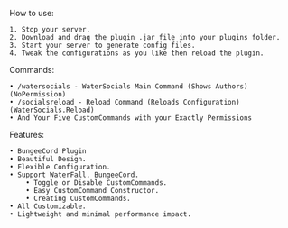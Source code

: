 How to use:

   	1. Stop your server.
   	2. Download and drag the plugin .jar file into your plugins folder.
   	3. Start your server to generate config files.
   	4. Tweak the configurations as you like then reload the plugin.

Commands:

	• /watersocials - WaterSocials Main Command (Shows Authors) (NoPermission)
	• /socialsreload - Reload Command (Reloads Configuration) (WaterSocials.Reload)
	• And Your Five CustomCommands with your Exactly Permissions
						
Features:

	• BungeeCord Plugin
    • Beautiful Design.
	• Flexible Configuration.
	• Support WaterFall, BungeeCord.
        • Toggle or Disable CustomCommands.
        • Easy CustomCommand Constructor.
        • Creating CustomCommands.
	• All Customizable.
	• Lightweight and minimal performance impact.
